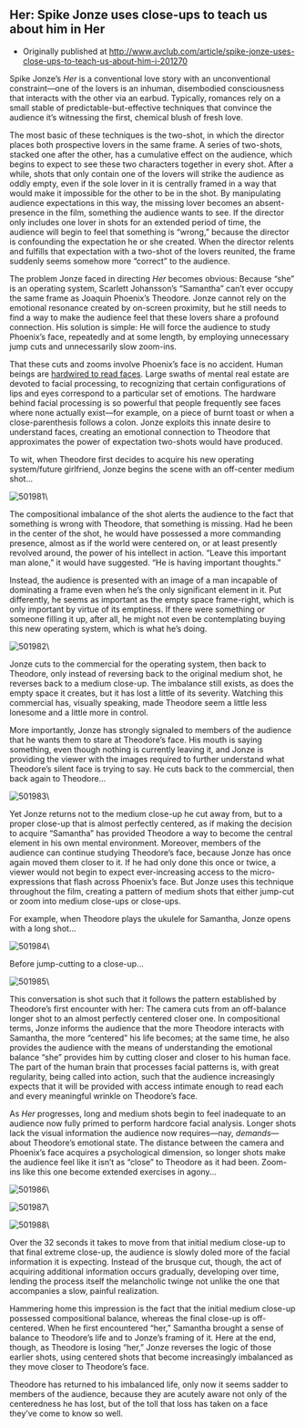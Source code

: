 ## Her: Spike Jonze uses close-ups to teach us about him in Her

 * Originally published at http://www.avclub.com/article/spike-jonze-uses-close-ups-to-teach-us-about-him-i-201270

Spike Jonze’s *Her* is a conventional love story with an unconventional constraint—one of the lovers is an inhuman, disembodied consciousness that interacts with the other via an earbud. Typically, romances rely on a small stable of predictable-but-effective techniques that convince the audience it’s witnessing the first, chemical blush of fresh love.

The most basic of these techniques is the two-shot, in which the director places both prospective lovers in the same frame. A series of two-shots, stacked one after the other, has a cumulative effect on the audience, which begins to expect to see these two characters together in every shot. After a while, shots that only contain one of the lovers will strike the audience as oddly empty, even if the sole lover in it is centrally framed in a way that would make it impossible for the other to be in the shot. By manipulating audience expectations in this way, the missing lover becomes an absent-presence in the film, something the audience wants to see. If the director only includes one lover in shots for an extended period of time, the audience will begin to feel that something is “wrong,” because the director is confounding the expectation he or she created. When the director relents and fulfills that expectation with a two-shot of the lovers reunited, the frame suddenly seems somehow more “correct” to the audience.

The problem Jonze faced in directing *Her* becomes obvious: Because “she” is an operating system, Scarlett Johansson’s “Samantha” can’t ever occupy the same frame as Joaquin Phoenix’s Theodore. Jonze cannot rely on the emotional resonance created by on-screen proximity, but he still needs to find a way to make the audience feel that these lovers share a profound connection. His solution is simple: He will force the audience to study Phoenix’s face, repeatedly and at some length, by employing unnecessary jump cuts and unnecessarily slow zoom-ins.

That these cuts and zooms involve Phoenix’s face is no accident. Human beings are [hardwired to read faces](http://en.wikipedia.org/wiki/Face_perception). Large swaths of mental real estate are devoted to facial processing, to recognizing that certain configurations of lips and eyes correspond to a particular set of emotions. The hardware behind facial processing is so powerful that people frequently see faces where none actually exist—for example, on a piece of burnt toast or when a close-parenthesis follows a colon. Jonze exploits this innate desire to understand faces, creating an emotional connection to Theodore that approximates the power of expectation two-shots would have produced.

To wit, when Theodore first decides to acquire his new operating system/future girlfriend, Jonze begins the scene with an off-center medium shot...

![501981](images/film/her/501981.jpg)\ 

The compositional imbalance of the shot alerts the audience to the fact that something is wrong with Theodore, that something is missing. Had he been in the center of the shot, he would have possessed a more commanding presence, almost as if the world were centered on, or at least presently revolved around, the power of his intellect in action. “Leave this important man alone,” it would have suggested. “He is having important thoughts.”

Instead, the audience is presented with an image of a man incapable of dominating a frame even when he’s the only significant element in it. Put differently, he seems as important as the empty space frame-right, which is only important by virtue of its emptiness. If there were something or someone filling it up, after all, he might not even be contemplating buying this new operating system, which is what he’s doing.

![501982](images/film/her/501982.jpg)\ 

Jonze cuts to the commercial for the operating system, then back to Theodore, only instead of reversing back to the original medium shot, he reverses back to a medium close-up. The imbalance still exists, as does the empty space it creates, but it has lost a little of its severity. Watching this commercial has, visually speaking, made Theodore seem a little less lonesome and a little more in control.

More importantly, Jonze has strongly signaled to members of the audience that he wants them to stare at Theodore’s face. His mouth is saying something, even though nothing is currently leaving it, and Jonze is providing the viewer with the images required to further understand what Theodore’s silent face is trying to say. He cuts back to the commercial, then back again to Theodore...

![501983](images/film/her/501983.jpg)\ 

Yet Jonze returns not to the medium close-up he cut away from, but to a proper close-up that is almost perfectly centered, as if making the decision to acquire “Samantha” has provided Theodore a way to become the central element in his own mental environment. Moreover, members of the audience can continue studying Theodore’s face, because Jonze has once again moved them closer to it. If he had only done this once or twice, a viewer would not begin to expect ever-increasing access to the micro-expressions that flash across Phoenix’s face. But Jonze uses this technique throughout the film, creating a pattern of medium shots that either jump-cut or zoom into medium close-ups or close-ups.

For example, when Theodore plays the ukulele for Samantha, Jonze opens with a long shot...

![501984](images/film/her/501984.jpg)\ 

Before jump-cutting to a close-up...

![501985](images/film/her/501985.jpg)\ 

This conversation is shot such that it follows the pattern established by Theodore’s first encounter with her: The camera cuts from an off-balance longer shot to an almost perfectly centered closer one. In compositional terms, Jonze informs the audience that the more Theodore interacts with Samantha, the more “centered” his life becomes; at the same time, he also provides the audience with the means of understanding the emotional balance “she” provides him by cutting closer and closer to his human face. The part of the human brain that processes facial patterns is, with great regularity, being called into action, such that the audience increasingly expects that it will be provided with access intimate enough to read each and every meaningful wrinkle on Theodore’s face.

As *Her* progresses, long and medium shots begin to feel inadequate to an audience now fully primed to perform hardcore facial analysis. Longer shots lack the visual information the audience now requires—nay, *demands*—about Theodore’s emotional state. The distance between the camera and Phoenix’s face acquires a psychological dimension, so longer shots make the audience feel like it isn’t as “close” to Theodore as it had been. Zoom-ins like this one become extended exercises in agony...

![501986](images/film/her/501986.jpg)\ 

![501987](images/film/her/501987.jpg)\ 

![501988](images/film/her/501988.jpg)\ 

Over the 32 seconds it takes to move from that initial medium close-up to that final extreme close-up, the audience is slowly doled more of the facial information it is expecting. Instead of the brusque cut, though, the act of acquiring additional information occurs gradually, developing over time, lending the process itself the melancholic twinge not unlike the one that accompanies a slow, painful realization.

Hammering home this impression is the fact that the initial medium close-up possessed compositional balance, whereas the final close-up is off-centered. When he first encountered “her,” Samantha brought a sense of balance to Theodore’s life and to Jonze’s framing of it. Here at the end, though, as Theodore is losing “her,” Jonze reverses the logic of those earlier shots, using centered shots that become increasingly imbalanced as they move closer to Theodore’s face.  

Theodore has returned to his imbalanced life, only now it seems sadder to members of the audience, because they are acutely aware not only of the centeredness he has lost, but of the toll that loss has taken on a face they’ve come to know so well.
